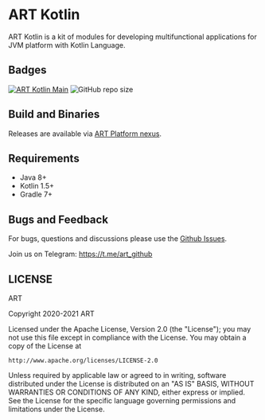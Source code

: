# ART Kotlin
ART Kotlin is a kit of modules for developing multifunctional applications for JVM platform with Kotlin Language.

## Badges
[![ART Kotlin Main](https://github.com/art-community/art-kotlin/actions/workflows/push-main.yml/badge.svg)](https://github.com/art-community/art-kotlin/actions/workflows/push-main.yml)
![GitHub repo size](https://img.shields.io/github/repo-size/art-community/art-kotlin)

## Build and Binaries
Releases are available via [ART Platform nexus](https://nexus.art-platform.io/repository/art-maven/).

## Requirements
- Java 8+
- Kotlin 1.5+
- Gradle 7+

## Bugs and Feedback
For bugs, questions and discussions please use the [Github Issues](https://github.com/art-community/art-kotlin/issues).

Join us on Telegram: https://t.me/art_github

## LICENSE
ART

Copyright 2020-2021 ART

Licensed under the Apache License, Version 2.0 (the "License");
you may not use this file except in compliance with the License.
You may obtain a copy of the License at

    http://www.apache.org/licenses/LICENSE-2.0

Unless required by applicable law or agreed to in writing, software
distributed under the License is distributed on an "AS IS" BASIS,
WITHOUT WARRANTIES OR CONDITIONS OF ANY KIND, either express or implied.
See the License for the specific language governing permissions and
limitations under the License.
